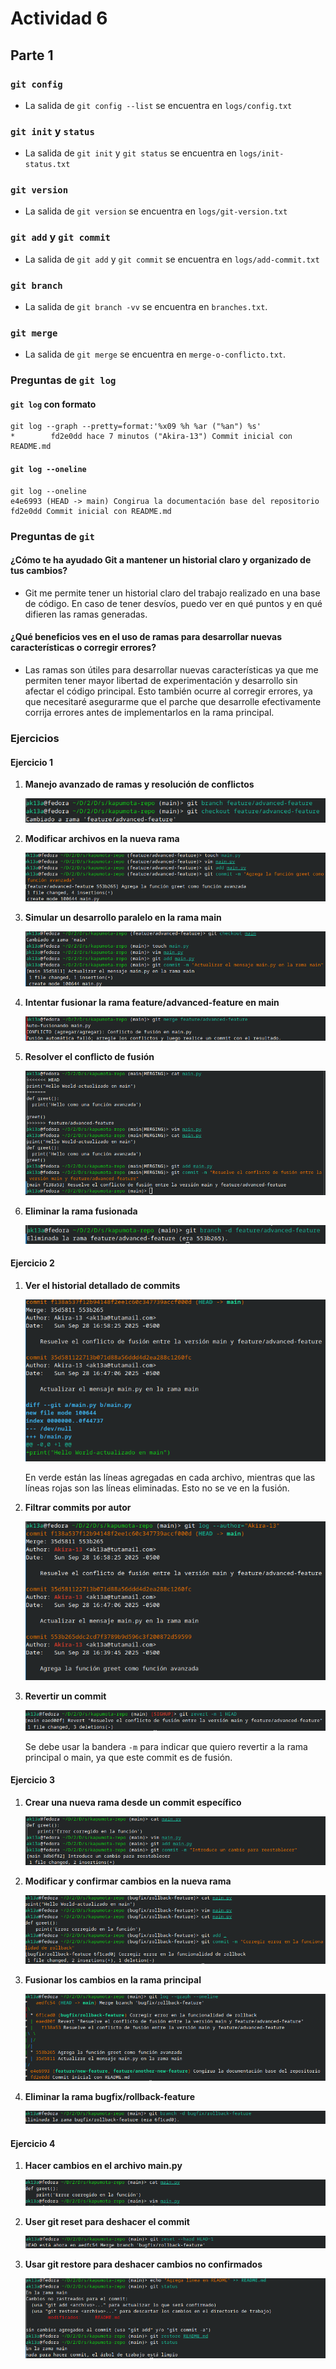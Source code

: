 # Actividad 6

## Parte 1

### `git config`

- La salida de `git config --list` se encuentra en `logs/config.txt`

### `git init` y `status`

- La salida de `git init` y `git status` se encuentra en `logs/init-status.txt`

### `git version` 

- La salida de `git version` se encuentra en `logs/git-version.txt`

### `git add` y `git commit`

- La salida de `git add` y `git commit` se encuentra en `logs/add-commit.txt`

### `git branch`

- La salida de `git branch -vv` se encuentra en `branches.txt`.

### `git merge`

- La salida de `git merge` se encuentra en `merge-o-conflicto.txt`.

### Preguntas de `git log`

#### `git log` con formato

```
git log --graph --pretty=format:'%x09 %h %ar ("%an") %s'
*        fd2e0dd hace 7 minutos ("Akira-13") Commit inicial con README.md
```

#### `git log --oneline` 

``` 
git log --oneline
e4e6993 (HEAD -> main) Congirua la documentación base del repositorio
fd2e0dd Commit inicial con README.md
```


### Preguntas de `git`

#### ¿Cómo te ha ayudado Git a mantener un historial claro y organizado de tus cambios?

- Git me permite tener un historial claro del trabajo realizado en una base de código. En caso de tener desvíos, puedo ver en qué puntos y en qué difieren las ramas generadas.

#### ¿Qué beneficios ves en el uso de ramas para desarrollar nuevas características o corregir errores?

- Las ramas son útiles para desarrollar nuevas características ya que me permiten tener mayor libertad de experimentación y desarrollo sin afectar el código principal. Esto también ocurre al corregir errores, ya que necesitaré asegurarme que el parche que desarrolle efectivamente corrija errores antes de implementarlos en la rama principal.

### Ejercicios

#### Ejercicio 1

1. **Manejo avanzado de ramas y resolución de conflictos**

    ![](./img/6.1.1.png)

2. **Modificar archivos en la nueva rama**

    ![](./img/6.1.2.png)

3. **Simular un desarrollo paralelo en la rama main**

    ![](./img/6.1.3.png)

4. **Intentar fusionar la rama feature/advanced-feature en main**

    ![](./img/6.1.4.png)

5. **Resolver el conflicto de fusión**

    ![](./img/6.1.5.png)

6. **Eliminar la rama fusionada**

    ![](./img/6.1.6.png)

#### Ejercicio 2

1. **Ver el historial detallado de commits**

    ![](./img/6.2.1.png)
    
    En verde están las líneas agregadas en cada archivo, mientras que las líneas rojas son las líneas eliminadas. Esto no se ve en la fusión.

2. **Filtrar commits por autor**

    ![](./img/6.2.2.png)

3. **Revertir un commit**

    ![](./img/6.2.3.png)
    
    Se debe usar la bandera `-m` para indicar que quiero revertir a la rama principal o main, ya que este commit es de fusión.


#### Ejercicio 3

1. **Crear una nueva rama desde un commit específico**

   ![](./img/6.3.1.png) 

2. **Modificar y confirmar cambios en la nueva rama**

   ![](./img/6.3.2.png) 

3. **Fusionar los cambios en la rama principal**

   ![](./img/6.3.3.png) 


3. **Eliminar la rama bugfix/rollback-feature**

   ![](./img/6.3.4.png) 

#### Ejercicio 4

1. **Hacer cambios en el archivo main.py**

    ![](./img/6.4.1.png)

2. **User git reset para deshacer el commit**

    ![](./img/6.4.2.png)

3. **Usar git restore para deshacer cambios no confirmados**

    ![](./img/6.4.3.png)

